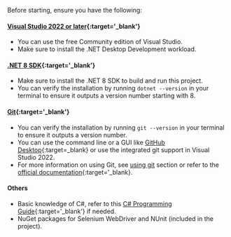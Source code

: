 Before starting, ensure you have the following:

#### [Visual Studio 2022 or later](https://visualstudio.microsoft.com/downloads/){:target='_blank'}
- You can use the free Community edition of Visual Studio.
- Make sure to install the .NET Desktop Development workload.
#### [.NET 8 SDK](https://dotnet.microsoft.com/download/dotnet/8.0){:target='_blank'}
- Make sure to install the .NET 8 SDK to build and run this project.
- You can verify the installation by running `dotnet --version` in your terminal to ensure it outputs a version number starting with 8.
#### [Git](https://git-scm.com/downloads){:target='_blank'}
- You can verify the installation by running `git --version` in your terminal to ensure it outputs a version number.
- You can use the command line or a GUI like [GitHub Desktop](https://desktop.github.com/){:target=_blank} or use the integrated git support in Visual Studio 2022.
- For more information on using Git, see [using git](./git.md) section or refer to the [official documentation](https://git-scm.com/doc){:target='_blank}.
#### Others
- Basic knowledge of C#, refer to this [C# Programming Guide](https://docs.microsoft.com/en-us/dotnet/csharp/){:target='_blank'} if needed.
- NuGet packages for Selenium WebDriver and NUnit (included in the project).

